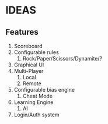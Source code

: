 # IDEAS

## Features

1. Scoreboard
2. Configurable rules
    1.  Rock/Paper/Scissors/Dynamite/?
3. Graphical UI
4. Multi-Player
    1. Local
    2. Remote
5. Configurable bias engine 
    1. Cheat Mode
6. Learning Engine
    1. AI
7. Login/Auth system

